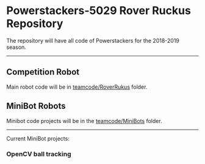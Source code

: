 # Powerstackers-5029 Rover Ruckus Repository

The repository will have all code of Powerstackers for the 2018-2019 season. 

**************************************************************************************

## Competition Robot

Main robot code will be in [teamcode/RoverRukus](TeamCode/src/main/java/org/firstinspires/ftc/teamcode/) folder.

## MiniBot Robots

Minibot code projects will be in the [teamcode/MiniBots](TeamCode/src/main/java/org/firstinspires/ftc/teamcode/MiniBots) folder.

---

Current MiniBot projects:

### OpenCV ball tracking


